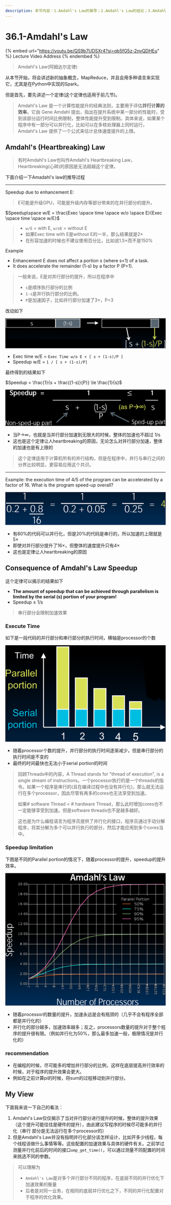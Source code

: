 ```yaml
---
description: 本节内容：1.Amdahl's Law的推导；2.Amdahl's Law的结论；3.Amdahl's Law给出的建议；
---
```


# 36.1-Amdahl's Law

{% embed url="https://youtu.be/QS9b7UDSXr4?si=qb5fG5z-2nvQDHEu" %}
Lecture Video Address
{% endembed %}

> Amdahl's Law(阿姆达尔定律)

从本节开始，将会讲述新的抽象概念，MapReduce，并且会用多种语言来实现它，尤其是在Python中实现的Spark。

但是首先，要先讲述一个定律(这个定律也适用于前几节)。

> Amdahl's Law 是一个计算性能提升的经典法则，主要用于评估**并行计算的效率**。它由 Gene Amdahl 提出，指出在提升系统中某一部分的性能时，受到该部分运行时间比例限制，整体性能提升受到限制。具体来说，如果某个程序中有一部分可以并行化，比如可以在多核处理器上同时运行，Amdahl's Law 提供了一个公式来估计总体速度提升的上限。

## Amdahl's (Heartbreaking) Law

> 有时Amdahl's Law也叫作Amdahl's Heartbreaking Law，Heartbreaking(心碎)的原因是无法超越这个定律。

下面介绍一下Amadahl's law的推导过程

---

Speedup due to enhancement E:

> E可能是升级GPU，可能是升级内存等部分带来的在并行部分的提升。

$Speedup\space w/E = \frac{Exec \space time \space w/o \space E}{Exec \space time \space w/E}$

> - `w/E` = with E, `w/oE` = without E
> - 如果Exec time with E是without E的一半，那么结果就是2×
> - 在形容加速的时候也不建议使用百分比，比如说1.5×而不是150%

Example

- Enhancement E does not affect a portion s (where s<1) of a task. 
- It does accelerate the remainder (1-s) by a factor P (P>1).

> 一般来说，E是对并行部分的提升，所以在程序中
>
> - `s`是顺序执行部分的比例
> - `1-s`是并行执行部分的比例。
> - `P`是加速因子，比如并行部分加速了3×，P=3

改动如下

![image-20240704213051376](.image/image-20240704213051376.png)

- Exec time w/E = `Exec Time w/o E × [ s + (1-s)/P ]`
- Speedup w/E = `1 / [ s + (1-s)/P]`

最终得到的结果如下

$Speedup = \frac{1}{s + \frac{(1-s)}{P}} \le \frac{1}{s}$

![image-20240703103030609](.image/image-20240703103030609.png)

- 当P→∞，也就是当并行部分加速到无限大的时候，整体的加速也不超过 1/s
- 这也是这个定律让人heartbreaking的原因，无论怎么对并行部分加速，整体的加速也是有上限的

> 这个定律适用于计算机所有的并行结构，但是在程序中，并行与串行之间的分界比较明显，更容易应用这个共识。

---

Example: the execution time of 4/5 of the program can be accelerated by a factor of 16. What is the program speed-up overall?

![image-20240703103053119](.image/image-20240703103053119.png)

- 有80%的代码可以并行化，但是20%的代码是串行的，所以加速的上限就是5×
- 即使对并行部分提升了16×，但整体的速度提升只有4×
- 这也是定律让人heartbreaking的原因

## Consequence of Amdahl's Law Speedup

这个定律可以揭示的结果如下

- **The amount of speedup that can be achieved through parallelism is limited by the serial (s) portion of your program!**
- Speedup ≤ 1/s

> 串行部分会限制加速效果

### Execute Time

如下是一段代码的并行部分和串行部分的执行时间，横轴是processor的个数

![image-20240703103143388](.image/image-20240703103143388.png)

- 随着processor个数的提升，并行部分的执行时间逐渐减少，但是串行部分的执行时间是不变的
- 最终的时间最快也无法小于serial portion的时间

> 回顾Threads中的内容，A Thread stands for "thread of execution", is a single stream of instructions。一个processor执行的是一个threads的指令。如果一个程序是串行的(且在编译过程中也没有并行化)，那么就无法运行在多个processor，因此尽管有再多的cores也无法享受到加速。
>
> 如果# software Thread < # hardware Thread，那么此时增加cores也不一定能够享受到加速。但是software threads也不是越多越好。
>
> 这也是为什么编程语言为程序员提供了并行化的接口，程序员通过手动分解程序，将其分解为多个可以并行执行的部分，然后才能应用到多个cores当中。

### Speedup limitation

下图是不同的Parallel portion的情况下，随着processor的提升，speedup的提升效率。

![image-20240703103303633](.image/image-20240703103303633.png)

- 随着processor的数量的提升，加速永远是会有瓶颈的（几乎不会有程序全部都是并行化的）
- 并行化的部分越多，加速效率越多；反之，processors数量的提升对于整个程序的提升很有限。（例如并行化为50%，那么最多加速一般，极限情况是并行化的）

### recommendation

- 在编程的时候，尽可能多的增加并行部分的比例，这样在底层提高并行效率的时候，对于程序的提升效果会更大。
- 例如在之前计算pi的时候，将sum的过程移动到并行部分。

## My View

下面我来说一下自己的看法：

1. Amdahl's Law仅仅揭示了当对并行部分进行提升的时候，整体的提升效果（这个提升可能往往是硬件的提升），由此建议写程序的时候尽可能多的并行化（串行 部分是无法运行在多个processor的）
2. 但是Amdahl's Law并没有指明并行化部分该怎样设计，比如开多少线程，每个线程该做什么事情等等。这些配置的加速效果与具体的硬件有关。之前学过测量并行化前后的时间的接口`omp_get_time()`，可以通过测量不同配置的时间来挑选不同的参数。

> 可以理解为
>
> - `Amdahl's Law`是对多个并行部分不同的程序，在底层不同的并行优化下加速效果的衡量
> - 后者是对同一业务，在相同的底层并行优化之下，不同的并行化配置对于程序的优化效果。

